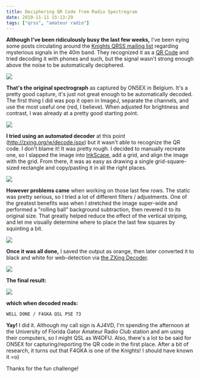 ```yaml
---
title: Deciphering QR Code from Radio Spectrogram
date: 2010-11-11 15:13:29
tags: ["qrss", "amateur radio"]
---
```




__Although I've been ridiculously busy the last few weeks,__ I've been eying some posts circulating around the [Knights QRSS mailing list](http://cnts.be/mailman/listinfo/knightsqrss_cnts.be) regarding mysterious signals in the 40m band.  They recognized it as a [QR Code](http://en.wikipedia.org/wiki/QR_Code) and tried decoding it with phones and such, but the signal wasn't strong enough above the noise to be automatically deciphered.

<dev class="center border medium">

![](https://swharden.com/static/2010/11/11/on5ex-odd.jpg)

</dev>

__That's the original spectrograph__ as captured by ON5EX in Belgium. It's a pretty good capture, it's just not great enough to be automatically decoded.  The first thing I did was pop it open in ImageJ, separate the channels, and use the most useful one (red, I believe).  When adjusted for brightness and contrast, I was already at a pretty good starting point.

<dev class="center border medium">

![](https://swharden.com/static/2010/11/11/better.jpg)

</dev>

__I tried using an automated decoder__ at this point (<http://zxing.org/w/decode.jspx>) but it wasn't able to recognize the QR code. I don't blame it! It was pretty rough.  I decided to manually recreate one, so I slapped the image into [InkScape](http://inkscape.org/), add a grid, and align the image with the grid.  From there, it was as easy as drawing a single grid-square-sized rectangle and copy/pasting it in all the right places.

<dev class="center border medium">

![](https://swharden.com/static/2010/11/11/building.jpg)

</dev>

__However problems came__ when working on those last few rows.  The static was pretty serious, so I tried a lot of different filters / adjustments.  One of the greatest benefits was when I stretched the image super-wide and performed a "rolling ball" background subtraction, then revered it to its original size. That greatly helped reduce the effect of the vertical striping, and let me visually determine where to place the last few squares by squinting a bit.

<dev class="center border medium">

![](https://swharden.com/static/2010/11/11/building3.jpg)

</dev>

__Once it was all done,__ I saved the output as orange, then later converted it to black and white for web-detection via [the ZXing Decoder](http://zxing.org/w/decode.jspx).

<dev class="center border medium">

![](https://swharden.com/static/2010/11/11/building2.jpg)

</dev>

__The final result:__

<dev class="center">

![](https://swharden.com/static/2010/11/11/finished.jpg)

</dev>

__which when decoded reads:__

`WELL DONE / F4GKA QSL PSE 73`

__Yay!__ I did it.  Although my call sign is AJ4VD, I'm spending the afternoon at the University of Florida Gator Amateur Radio Club station and am using their computers, so I might QSL as W4DFU.  Also, there's a lot to be said for ON5EX for capturing/reporting the QR code in the first place. After a bit of research, it turns out that F4GKA is one of the Knights! I should have known it =o)

Thanks for the fun challenge!